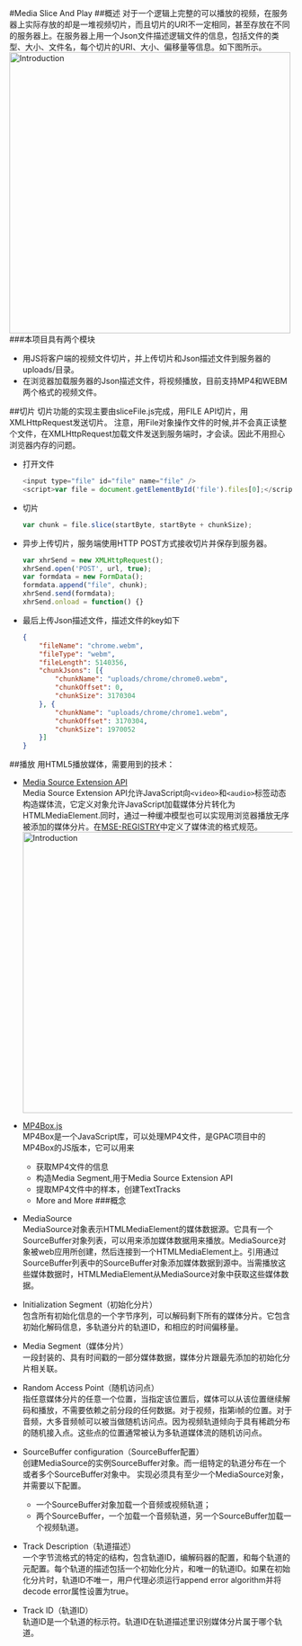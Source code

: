 #Media Slice And Play
##概述
对于一个逻辑上完整的可以播放的视频，在服务器上实际存放的却是一堆视频切片，而且切片的URI不一定相同，甚至存放在不同的服务器上。在服务器上用一个Json文件描述逻辑文件的信息，包括文件的类型、大小、文件名，每个切片的URI、大小、偏移量等信息。如下图所示。
<img src="http://hanzeil.xyz/media_slice_and_play/introduction" width = "500"  alt="Introduction" align=center />
###本项目具有两个模块

* 用JS将客户端的视频文件切片，并上传切片和Json描述文件到服务器的uploads/目录。
* 在浏览器加载服务器的Json描述文件，将视频播放，目前支持MP4和WEBM两个格式的视频文件。

##切片
切片功能的实现主要由sliceFile.js完成，用FILE API切片，用XMLHttpRequest发送切片。
注意，用File对象操作文件的时候,并不会真正读整个文件，在XMLHttpRequest加载文件发送到服务端时，才会读。因此不用担心浏览器内存的问题。

*   打开文件

	```javascript
	<input type="file" id="file" name="file" />
	<script>var file = document.getElementById('file').files[0];</script>
    ```

*   切片
	```javascript
	var chunk = file.slice(startByte, startByte + chunkSize);
	```

*	异步上传切片，服务端使用HTTP POST方式接收切片并保存到服务器。
	```javascript
	var xhrSend = new XMLHttpRequest();
	xhrSend.open('POST', url, true);
	var formdata = new FormData();
	formdata.append("file", chunk);
	xhrSend.send(formdata);
	xhrSend.onload = function() {}
	```

*	最后上传Json描述文件，描述文件的key如下
	```json
	{
		"fileName": "chrome.webm",
		"fileType": "webm",
		"fileLength": 5140356,
		"chunkJsons": [{
			"chunkName": "uploads/chrome/chrome0.webm",
			"chunkOffset": 0,
			"chunkSize": 3170304
		}, {
			"chunkName": "uploads/chrome/chrome1.webm",
			"chunkOffset": 3170304,
			"chunkSize": 1970052
		}]
	}
	```
##播放
用HTML5播放媒体，需要用到的技术：

*	[Media Source Extension API](http://www.w3.org/TR/media-source/)  
	Media Source Extension API允许JavaScript向`<video>`和`<audio>`标签动态构造媒体流，它定义对象允许JavaScript加载媒体分片转化为HTMLMediaElement.同时，通过一种缓冲模型也可以实现用浏览器播放无序被添加的媒体分片。在[MSE-REGISTRY](http://www.w3.org/TR/media-source/byte-stream-format-registry.html)中定义了媒体流的格式规范。
	<img src="http://www.w3.org/TR/media-source/pipeline_model.png" width = "500"  alt="Introduction" align=center />

*	[MP4Box.js](https://github.com/gpac/mp4box.js/)  
	MP4Box是一个JavaScript库，可以处理MP4文件，是GPAC项目中的MP4Box的JS版本，它可以用来
	*	获取MP4文件的信息
	*	构造Media Segment,用于Media Source Extension API
	*	提取MP4文件中的样本，创建TextTracks
	*	More and More
###概念
*	MediaSource  
	MediaSource对象表示HTMLMediaElement的媒体数据源。它具有一个SourceBuffer对象列表，可以用来添加媒体数据用来播放。MediaSource对象被web应用所创建，然后连接到一个HTMLMediaElement上。引用通过SourceBuffer列表中的SourceBuffer对象添加媒体数据到源中。当需播放这些媒体数据时，HTMLMediaElement从MediaSource对象中获取这些媒体数据。

*	Initialization Segment（初始化分片）   
	包含所有初始化信息的一个字节序列，可以解码剩下所有的媒体分片。它包含初始化解码信息，多轨道分片的轨道ID，和相应的时间偏移量。

*	Media Segment（媒体分片）  
	一段封装的、具有时间戳的一部分媒体数据，媒体分片跟最先添加的初始化分片相关联。

*	Random Access Point（随机访问点）  
	指任意媒体分片的任意一个位置，当指定该位置后，媒体可以从该位置继续解码和播放，不需要依赖之前分段的任何数据。对于视频，指第i帧的位置。对于音频，大多音频帧可以被当做随机访问点。因为视频轨道倾向于具有稀疏分布的随机接入点。这些点的位置通常被认为多轨道媒体流的随机访问点。

*	SourceBuffer configuration（SourceBuffer配置）  
	创建MediaSource的实例SourceBuffer对象。而一组特定的轨道分布在一个或者多个SourceBuffer对象中。
	实现必须具有至少一个MediaSource对象，并需要以下配置。
	*	一个SourceBuffer对象加载一个音频或视频轨道；
	*	两个SourceBuffer，一个加载一个音频轨道，另一个SourceBuffer加载一个视频轨道。

*	Track Description（轨道描述）  
	一个字节流格式的特定的结构，包含轨道ID，编解码器的配置，和每个轨道的元配置。每个轨道的描述包括一个初始化分片，和唯一的轨道ID。如果在初始化分片时，轨道ID不唯一，用户代理必须运行append error algorithm并将decode error属性设置为true。

*	Track ID（轨道ID）  
	轨道ID是一个轨道的标示符。轨道ID在轨道描述里识别媒体分片属于哪个轨道。


